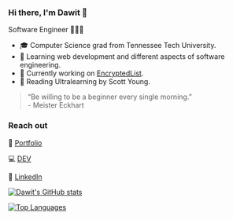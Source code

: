 ### Hi there, I'm Dawit 👋

Software Engineer 👨🏾‍💻

- 🎓 Computer Science grad from Tennessee Tech University.
- 🌱 Learning web development and different aspects of software engineering.
- 🔭 Currently working on [EncryptedList](https://encryptedlist.xyz).
- 📖 Reading Ultralearning by Scott Young.

> “Be willing to be a beginner every single morning.” <br />- Meister Eckhart

### Reach out

🔗 [Portfolio](https://oneminch.dev)

💻 [DEV](https://dev.to/oneminch) 

💼 [LinkedIn](https://linkedin.com/in/oneminch)

[![Dawit's GitHub stats](https://github-readme-stats.vercel.app/api?username=oneminch&show_icons=true&theme=dark)](https://github.com/anuraghazra/github-readme-stats)

[![Top Languages](https://github-readme-stats.vercel.app/api/top-langs/?username=oneminch&layout=compact&theme=dark)](https://github.com/anuraghazra/github-readme-stats)
